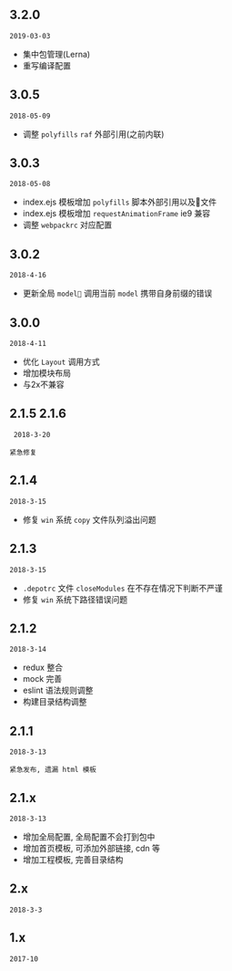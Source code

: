 ## 3.2.0

`2019-03-03`

- 集中包管理(Lerna)
- 重写编译配置

## 3.0.5

`2018-05-09`

- 调整 `polyfills` `raf` 外部引用(之前内联)

## 3.0.3

`2018-05-08`

- index.ejs 模板增加 `polyfills` 脚本外部引用以及文件
- index.ejs 模板增加 `requestAnimationFrame` ie9 兼容
- 调整 `webpackrc` 对应配置

## 3.0.2

`2018-4-16`

- 更新全局 `model` 调用当前 `model` 携带自身前缀的错误


## 3.0.0

`2018-4-11`

- 优化 `Layout` 调用方式
- 增加模块布局
- 与2x不兼容

## 2.1.5 2.1.6

` 2018-3-20`

```
紧急修复
```


## 2.1.4

`2018-3-15`


- 修复 `win` 系统 `copy` 文件队列溢出问题



## 2.1.3

`2018-3-15`


- `.depotrc` 文件 `closeModules` 在不存在情况下判断不严谨
- 修复 `win` 系统下路径错误问题

## 2.1.2

`2018-3-14`


- redux 整合
- mock 完善
- eslint 语法规则调整
- 构建目录结构调整


## 2.1.1

`2018-3-13`

```
紧急发布, 遗漏 html 模板
```


## 2.1.x 

`2018-3-13 `

- 增加全局配置, 全局配置不会打到包中
- 增加首页模板, 可添加外部链接, cdn 等
- 增加工程模板, 完善目录结构


## 2.x 

`2018-3-3`

## 1.x 

`2017-10`







